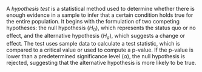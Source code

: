 
A *hypothesis test* is a statistical method used to determine whether there is enough evidence in a sample to infer that a certain condition holds true for the entire population. It begins with the formulation of two competing hypotheses: the null hypothesis ($H_0$), which represents the status quo or no effect, and the alternative hypothesis ($H_a$), which suggests a change or effect. The test uses sample data to calculate a test statistic, which is compared to a critical value or used to compute a p-value. If the p-value is lower than a predetermined significance level ($\alpha$), the null hypothesis is rejected, suggesting that the alternative hypothesis is more likely to be true.